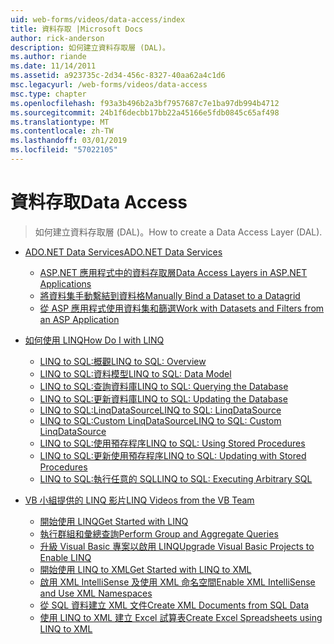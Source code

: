 ```yaml
---
uid: web-forms/videos/data-access/index
title: 資料存取 |Microsoft Docs
author: rick-anderson
description: 如何建立資料存取層 (DAL)。
ms.author: riande
ms.date: 11/14/2011
ms.assetid: a923735c-2d34-456c-8327-40aa62a4c1d6
msc.legacyurl: /web-forms/videos/data-access
msc.type: chapter
ms.openlocfilehash: f93a3b496b2a3bf7957687c7e1ba97db994b4712
ms.sourcegitcommit: 24b1f6decbb17bb22a45166e5fdb0845c65af498
ms.translationtype: MT
ms.contentlocale: zh-TW
ms.lasthandoff: 03/01/2019
ms.locfileid: "57022105"
---
```

<a name="data-access"></a><span data-ttu-id="9542b-103">資料存取</span><span class="sxs-lookup"><span data-stu-id="9542b-103">Data Access</span></span>
====================
> <span data-ttu-id="9542b-104">如何建立資料存取層 (DAL)。</span><span class="sxs-lookup"><span data-stu-id="9542b-104">How to create a Data Access Layer (DAL).</span></span>


- [<span data-ttu-id="9542b-105">ADO.NET Data Services</span><span class="sxs-lookup"><span data-stu-id="9542b-105">ADO.NET Data Services</span></span>](adonet-data-services/index.md)

    - [<span data-ttu-id="9542b-106">ASP.NET 應用程式中的資料存取層</span><span class="sxs-lookup"><span data-stu-id="9542b-106">Data Access Layers in ASP.NET Applications</span></span>](adonet-data-services/data-access-layers-in-aspnet-applications.md)
    - [<span data-ttu-id="9542b-107">將資料集手動繫結到資料格</span><span class="sxs-lookup"><span data-stu-id="9542b-107">Manually Bind a Dataset to a Datagrid</span></span>](adonet-data-services/how-to-manually-bind-a-dataset-to-a-datagrid.md)
    - [<span data-ttu-id="9542b-108">從 ASP 應用程式使用資料集和篩選</span><span class="sxs-lookup"><span data-stu-id="9542b-108">Work with Datasets and Filters from an ASP Application</span></span>](adonet-data-services/how-to-work-with-datasets-and-filters-from-an-asp-application.md)
- [<span data-ttu-id="9542b-109">如何使用 LINQ</span><span class="sxs-lookup"><span data-stu-id="9542b-109">How Do I with LINQ</span></span>](how-do-i-with-linq/index.md)

    - [<span data-ttu-id="9542b-110">LINQ to SQL:概觀</span><span class="sxs-lookup"><span data-stu-id="9542b-110">LINQ to SQL: Overview</span></span>](how-do-i-with-linq/how-do-i-linq-to-sql-overview.md)
    - [<span data-ttu-id="9542b-111">LINQ to SQL:資料模型</span><span class="sxs-lookup"><span data-stu-id="9542b-111">LINQ to SQL: Data Model</span></span>](how-do-i-with-linq/how-do-i-linq-to-sql-data-model.md)
    - [<span data-ttu-id="9542b-112">LINQ to SQL:查詢資料庫</span><span class="sxs-lookup"><span data-stu-id="9542b-112">LINQ to SQL: Querying the Database</span></span>](how-do-i-with-linq/how-do-i-linq-to-sql-querying-the-database.md)
    - [<span data-ttu-id="9542b-113">LINQ to SQL:更新資料庫</span><span class="sxs-lookup"><span data-stu-id="9542b-113">LINQ to SQL: Updating the Database</span></span>](how-do-i-with-linq/how-do-i-linq-to-sql-updating-the-database.md)
    - [<span data-ttu-id="9542b-114">LINQ to SQL:LinqDataSource</span><span class="sxs-lookup"><span data-stu-id="9542b-114">LINQ to SQL: LinqDataSource</span></span>](how-do-i-with-linq/how-do-i-linq-to-sql-linqdatasource.md)
    - [<span data-ttu-id="9542b-115">LINQ to SQL:Custom LinqDataSource</span><span class="sxs-lookup"><span data-stu-id="9542b-115">LINQ to SQL: Custom LinqDataSource</span></span>](how-do-i-with-linq/how-do-i-linq-to-sql-custom-linqdatasource.md)
    - [<span data-ttu-id="9542b-116">LINQ to SQL:使用預存程序</span><span class="sxs-lookup"><span data-stu-id="9542b-116">LINQ to SQL: Using Stored Procedures</span></span>](how-do-i-with-linq/how-do-i-linq-to-sql-using-stored-procedures.md)
    - [<span data-ttu-id="9542b-117">LINQ to SQL:更新使用預存程序</span><span class="sxs-lookup"><span data-stu-id="9542b-117">LINQ to SQL: Updating with Stored Procedures</span></span>](how-do-i-with-linq/how-do-i-linq-to-sql-updating-with-stored-procedures.md)
    - [<span data-ttu-id="9542b-118">LINQ to SQL:執行任意的 SQL</span><span class="sxs-lookup"><span data-stu-id="9542b-118">LINQ to SQL: Executing Arbitrary SQL</span></span>](how-do-i-with-linq/how-do-i-linq-to-sql-executing-arbitrary-sql.md)
- [<span data-ttu-id="9542b-119">VB 小組提供的 LINQ 影片</span><span class="sxs-lookup"><span data-stu-id="9542b-119">LINQ Videos from the VB Team</span></span>](linq-videos-from-the-vb-team/index.md)

    - [<span data-ttu-id="9542b-120">開始使用 LINQ</span><span class="sxs-lookup"><span data-stu-id="9542b-120">Get Started with LINQ</span></span>](linq-videos-from-the-vb-team/how-do-i-get-started-with-linq.md)
    - [<span data-ttu-id="9542b-121">執行群組和彙總查詢</span><span class="sxs-lookup"><span data-stu-id="9542b-121">Perform Group and Aggregate Queries</span></span>](linq-videos-from-the-vb-team/how-do-i-perform-group-and-aggregate-queries.md)
    - [<span data-ttu-id="9542b-122">升級 Visual Basic 專案以啟用 LINQ</span><span class="sxs-lookup"><span data-stu-id="9542b-122">Upgrade Visual Basic Projects to Enable LINQ</span></span>](linq-videos-from-the-vb-team/how-do-i-upgrade-visual-basic-projects-to-enable-linq.md)
    - [<span data-ttu-id="9542b-123">開始使用 LINQ to XML</span><span class="sxs-lookup"><span data-stu-id="9542b-123">Get Started with LINQ to XML</span></span>](linq-videos-from-the-vb-team/how-do-i-get-started-with-linq-to-xml.md)
    - [<span data-ttu-id="9542b-124">啟用 XML IntelliSense 及使用 XML 命名空間</span><span class="sxs-lookup"><span data-stu-id="9542b-124">Enable XML IntelliSense and Use XML Namespaces</span></span>](linq-videos-from-the-vb-team/how-do-i-enable-xml-intellisense-and-use-xml-namespaces.md)
    - [<span data-ttu-id="9542b-125">從 SQL 資料建立 XML 文件</span><span class="sxs-lookup"><span data-stu-id="9542b-125">Create XML Documents from SQL Data</span></span>](linq-videos-from-the-vb-team/how-do-i-create-xml-documents-from-sql-data.md)
    - [<span data-ttu-id="9542b-126">使用 LINQ to XML 建立 Excel 試算表</span><span class="sxs-lookup"><span data-stu-id="9542b-126">Create Excel Spreadsheets using LINQ to XML</span></span>](linq-videos-from-the-vb-team/how-do-i-create-excel-spreadsheets-using-linq-to-xml.md)
